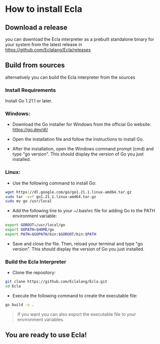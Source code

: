 # How to install Ecla

## Download a release

you can download the Ecla interpreter as a prebuilt standalone binary for your system from the latest release in https://github.com/Eclalang/Ecla/releases

## Build from sources

alternatively you can build the Ecla interpreter from the sources

### Install Requirements

Install Go 1.21.1 or later.

### Windows:

- Download the Go installer for Windows from the official Go website: https://go.dev/dl/

- Open the installation file and follow the instructions to install Go.

- After the installation, open the Windows command prompt (cmd) and type "go version". This should display the version of Go you just installed.

### Linux:
- Use the following command to install Go:

```bash
wget https://dl.google.com/go/go1.21.1.linux-amd64.tar.gz
sudo tar -xvf go1.21.1.linux-amd64.tar.gz
sudo mv go /usr/local
```

- Add the following line to your ~/.bashrc file for adding Go to the PATH environment variable:

```bash
export GOROOT=/usr/local/go
export GOPATH=$HOME/go
export PATH=$GOPATH/bin:$GOROOT/bin:$PATH
```

- Save and close the file. Then, reload your terminal and type "go version". This should display the version of Go you just installed.

### Build the Ecla Interpreter

- Clone the repository:

```bash
git clone https://github.com/Eclalang/Ecla.git
cd Ecla
```

- Execute the following command to create the executable file:

```bash
go build -o .
```

> If you want you can also export the executable file to your environment variables.

## You are ready to use Ecla!
